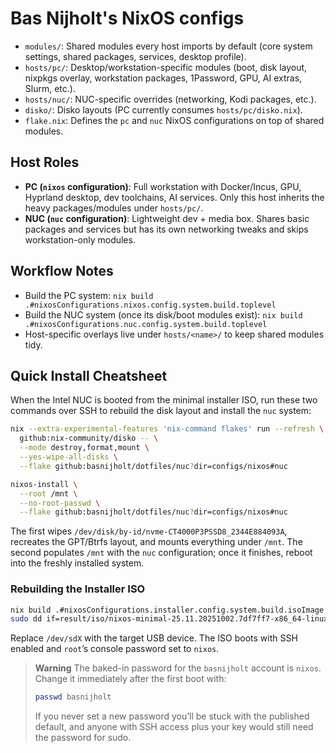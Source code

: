 # Bas Nijholt's NixOS configs

- `modules/`: Shared modules every host imports by default (core system settings, shared packages, services, desktop profile).
- `hosts/pc/`: Desktop/workstation-specific modules (boot, disk layout, nixpkgs overlay, workstation packages, 1Password, GPU, AI extras, Slurm, etc.).
- `hosts/nuc/`: NUC-specific overrides (networking, Kodi packages, etc.).
- `disko/`: Disko layouts (PC currently consumes `hosts/pc/disko.nix`).
- `flake.nix`: Defines the `pc` and `nuc` NixOS configurations on top of shared modules.

## Host Roles

- **PC (`nixos` configuration)**: Full workstation with Docker/Incus, GPU, Hyprland desktop, dev toolchains, AI services. Only this host inherits the heavy packages/modules under `hosts/pc/`.
- **NUC (`nuc` configuration)**: Lightweight dev + media box. Shares basic packages and services but has its own networking tweaks and skips workstation-only modules.

## Workflow Notes

- Build the PC system: `nix build .#nixosConfigurations.nixos.config.system.build.toplevel`
- Build the NUC system (once its disk/boot modules exist): `nix build .#nixosConfigurations.nuc.config.system.build.toplevel`
- Host-specific overlays live under `hosts/<name>/` to keep shared modules tidy.

## Quick Install Cheatsheet

When the Intel NUC is booted from the minimal installer ISO, run these two commands over SSH to rebuild the disk layout and install the `nuc` system:

```bash
nix --extra-experimental-features 'nix-command flakes' run --refresh \
  github:nix-community/disko -- \
  --mode destroy,format,mount \
  --yes-wipe-all-disks \
  --flake github:basnijholt/dotfiles/nuc?dir=configs/nixos#nuc

nixos-install \
  --root /mnt \
  --no-root-passwd \
  --flake github:basnijholt/dotfiles/nuc?dir=configs/nixos#nuc
```

The first wipes `/dev/disk/by-id/nvme-CT4000P3PSSD8_2344E884093A`, recreates the GPT/Btrfs layout, and mounts everything under `/mnt`. The second populates `/mnt` with the `nuc` configuration; once it finishes, reboot into the freshly installed system.

### Rebuilding the Installer ISO

```bash
nix build .#nixosConfigurations.installer.config.system.build.isoImage
sudo dd if=result/iso/nixos-minimal-25.11.20251002.7df7ff7-x86_64-linux.iso of=/dev/sdX bs=4M status=progress conv=fsync
```

Replace `/dev/sdX` with the target USB device. The ISO boots with SSH enabled and `root`’s console password set to `nixos`.

> **Warning**
> The baked-in password for the `basnijholt` account is `nixos`. Change it immediately after the first boot with:
>
> ```bash
> passwd basnijholt
> ```
>
> If you never set a new password you’ll be stuck with the published default, and anyone with SSH access plus your key would still need the password for sudo.
